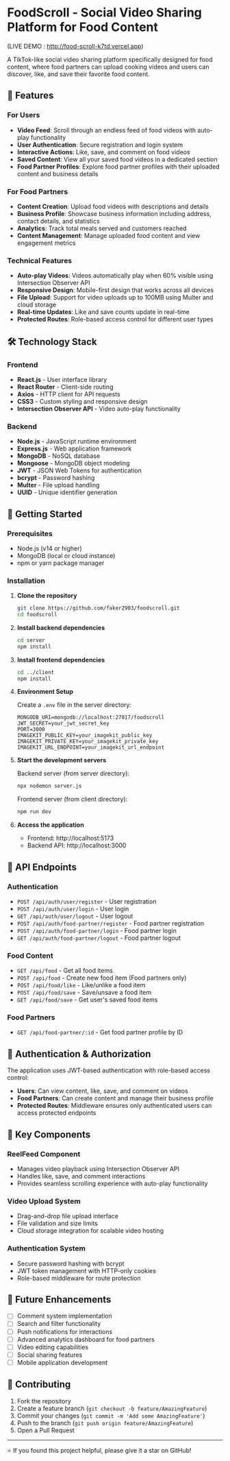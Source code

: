 # FoodScroll - Social Video Sharing Platform for Food Content
(LIVE DEMO : http://food-scroll-k7td.vercel.app)

A TikTok-like social video sharing platform specifically designed for food content, where food partners can upload cooking videos and users can discover, like, and save their favorite food content.

## 🚀 Features

### For Users
- **Video Feed**: Scroll through an endless feed of food videos with auto-play functionality
- **User Authentication**: Secure registration and login system
- **Interactive Actions**: Like, save, and comment on food videos
- **Saved Content**: View all your saved food videos in a dedicated section
- **Food Partner Profiles**: Explore food partner profiles with their uploaded content and business details

### For Food Partners
- **Content Creation**: Upload food videos with descriptions and details
- **Business Profile**: Showcase business information including address, contact details, and statistics
- **Analytics**: Track total meals served and customers reached
- **Content Management**: Manage uploaded food content and view engagement metrics

### Technical Features
- **Auto-play Videos**: Videos automatically play when 60% visible using Intersection Observer API
- **Responsive Design**: Mobile-first design that works across all devices
- **File Upload**: Support for video uploads up to 100MB using Multer and cloud storage
- **Real-time Updates**: Like and save counts update in real-time
- **Protected Routes**: Role-based access control for different user types

## 🛠️ Technology Stack

### Frontend
- **React.js** - User interface library
- **React Router** - Client-side routing
- **Axios** - HTTP client for API requests
- **CSS3** - Custom styling and responsive design
- **Intersection Observer API** - Video auto-play functionality

### Backend
- **Node.js** - JavaScript runtime environment
- **Express.js** - Web application framework
- **MongoDB** - NoSQL database
- **Mongoose** - MongoDB object modeling
- **JWT** - JSON Web Tokens for authentication
- **bcrypt** - Password hashing
- **Multer** - File upload handling
- **UUID** - Unique identifier generation

## 🚦 Getting Started

### Prerequisites
- Node.js (v14 or higher)
- MongoDB (local or cloud instance)
- npm or yarn package manager

### Installation

1. **Clone the repository**
   ```bash
   git clone https://github.com/faker2903/foodscroll.git
   cd foodscroll
   ```

2. **Install backend dependencies**
   ```bash
   cd server
   npm install
   ```

3. **Install frontend dependencies**
   ```bash
   cd ../client
   npm install
   ```

4. **Environment Setup**
   
   Create a `.env` file in the server directory:
   ```env
   MONGODB_URI=mongodb://localhost:27017/foodscroll
   JWT_SECRET=your_jwt_secret_key
   PORT=3000
   IMAGEKIT_PUBLIC_KEY=your_imagekit_public_key
   IMAGEKIT_PRIVATE_KEY=your_imagekit_private_key
   IMAGEKIT_URL_ENDPOINT=your_imagekit_url_endpoint
   ```

5. **Start the development servers**
   
   Backend server (from server directory):
   ```bash
   npx nodemon server.js
   ```
   
   Frontend server (from client directory):
   ```bash
   npm run dev
   ```

6. **Access the application**
   - Frontend: http://localhost:5173
   - Backend API: http://localhost:3000

## 🔗 API Endpoints

### Authentication
- `POST /api/auth/user/register` - User registration
- `POST /api/auth/user/login` - User login
- `GET /api/auth/user/logout` - User logout
- `POST /api/auth/food-partner/register` - Food partner registration
- `POST /api/auth/food-partner/login` - Food partner login
- `GET /api/auth/food-partner/logout` - Food partner logout

### Food Content
- `GET /api/food` - Get all food items
- `POST /api/food` - Create new food item (Food partners only)
- `POST /api/food/like` - Like/unlike a food item
- `POST /api/food/save` - Save/unsave a food item
- `GET /api/food/save` - Get user's saved food items

### Food Partners
- `GET /api/food-partner/:id` - Get food partner profile by ID

## 🔐 Authentication & Authorization

The application uses JWT-based authentication with role-based access control:

- **Users**: Can view content, like, save, and comment on videos
- **Food Partners**: Can create content and manage their business profile
- **Protected Routes**: Middleware ensures only authenticated users can access protected endpoints

## 📱 Key Components

### ReelFeed Component
- Manages video playback using Intersection Observer API
- Handles like, save, and comment interactions
- Provides seamless scrolling experience with auto-play functionality

### Video Upload System
- Drag-and-drop file upload interface
- File validation and size limits
- Cloud storage integration for scalable video hosting

### Authentication System
- Secure password hashing with bcrypt
- JWT token management with HTTP-only cookies
- Role-based middleware for route protection

## 🎯 Future Enhancements

- [ ] Comment system implementation
- [ ] Search and filter functionality
- [ ] Push notifications for interactions
- [ ] Advanced analytics dashboard for food partners
- [ ] Video editing capabilities
- [ ] Social sharing features
- [ ] Mobile application development

## 🤝 Contributing

1. Fork the repository
2. Create a feature branch (`git checkout -b feature/AmazingFeature`)
3. Commit your changes (`git commit -m 'Add some AmazingFeature'`)
4. Push to the branch (`git push origin feature/AmazingFeature`)
5. Open a Pull Request


---

⭐ If you found this project helpful, please give it a star on GitHub!
